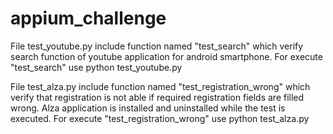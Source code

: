 # appium_challenge
File test_youtube.py include function named "test_search" which verify search function of youtube application for android smartphone.
For execute "test_search" use python test_youtube.py

File test_alza.py include function named "test_registration_wrong" which verify that registration is not able if required registration fields are filled wrong.
Alza application is installed and uninstalled while the test is executed.
For execute "test_registration_wrong" use python test_alza.py